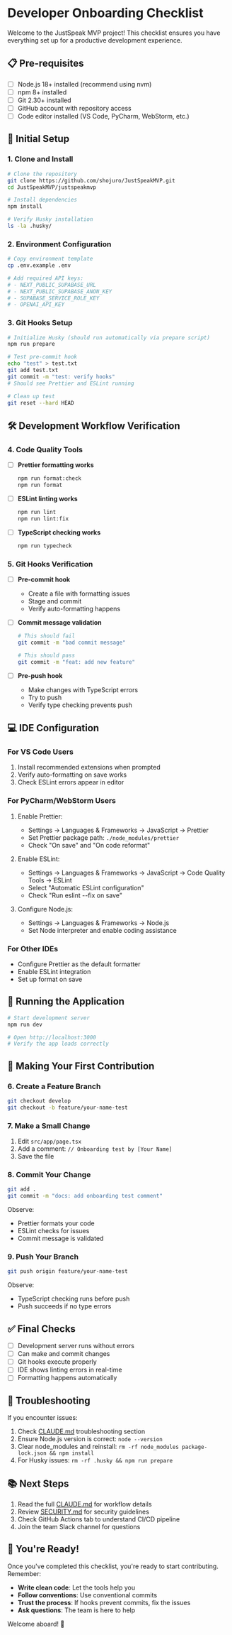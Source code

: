 # Developer Onboarding Checklist

Welcome to the JustSpeak MVP project! This checklist ensures you have everything set up for a productive development experience.

## 📋 Pre-requisites

- [ ] Node.js 18+ installed (recommend using nvm)
- [ ] npm 8+ installed
- [ ] Git 2.30+ installed
- [ ] GitHub account with repository access
- [ ] Code editor installed (VS Code, PyCharm, WebStorm, etc.)

## 🚀 Initial Setup

### 1. Clone and Install

```bash
# Clone the repository
git clone https://github.com/shojuro/JustSpeakMVP.git
cd JustSpeakMVP/justspeakmvp

# Install dependencies
npm install

# Verify Husky installation
ls -la .husky/
```

### 2. Environment Configuration

```bash
# Copy environment template
cp .env.example .env

# Add required API keys:
# - NEXT_PUBLIC_SUPABASE_URL
# - NEXT_PUBLIC_SUPABASE_ANON_KEY
# - SUPABASE_SERVICE_ROLE_KEY
# - OPENAI_API_KEY
```

### 3. Git Hooks Setup

```bash
# Initialize Husky (should run automatically via prepare script)
npm run prepare

# Test pre-commit hook
echo "test" > test.txt
git add test.txt
git commit -m "test: verify hooks"
# Should see Prettier and ESLint running

# Clean up test
git reset --hard HEAD
```

## 🛠️ Development Workflow Verification

### 4. Code Quality Tools

- [ ] **Prettier formatting works**
  ```bash
  npm run format:check
  npm run format
  ```

- [ ] **ESLint linting works**
  ```bash
  npm run lint
  npm run lint:fix
  ```

- [ ] **TypeScript checking works**
  ```bash
  npm run typecheck
  ```

### 5. Git Hooks Verification

- [ ] **Pre-commit hook**
  - Create a file with formatting issues
  - Stage and commit
  - Verify auto-formatting happens

- [ ] **Commit message validation**
  ```bash
  # This should fail
  git commit -m "bad commit message"
  
  # This should pass
  git commit -m "feat: add new feature"
  ```

- [ ] **Pre-push hook**
  - Make changes with TypeScript errors
  - Try to push
  - Verify type checking prevents push

## 💻 IDE Configuration

### For VS Code Users

1. Install recommended extensions when prompted
2. Verify auto-formatting on save works
3. Check ESLint errors appear in editor

### For PyCharm/WebStorm Users

1. Enable Prettier:
   - Settings → Languages & Frameworks → JavaScript → Prettier
   - Set Prettier package path: `./node_modules/prettier`
   - Check "On save" and "On code reformat"

2. Enable ESLint:
   - Settings → Languages & Frameworks → JavaScript → Code Quality Tools → ESLint
   - Select "Automatic ESLint configuration"
   - Check "Run eslint --fix on save"

3. Configure Node.js:
   - Settings → Languages & Frameworks → Node.js
   - Set Node interpreter and enable coding assistance

### For Other IDEs

- Configure Prettier as the default formatter
- Enable ESLint integration
- Set up format on save

## 🧪 Running the Application

```bash
# Start development server
npm run dev

# Open http://localhost:3000
# Verify the app loads correctly
```

## 📝 Making Your First Contribution

### 6. Create a Feature Branch

```bash
git checkout develop
git checkout -b feature/your-name-test
```

### 7. Make a Small Change

1. Edit `src/app/page.tsx`
2. Add a comment: `// Onboarding test by [Your Name]`
3. Save the file

### 8. Commit Your Change

```bash
git add .
git commit -m "docs: add onboarding test comment"
```

Observe:
- Prettier formats your code
- ESLint checks for issues
- Commit message is validated

### 9. Push Your Branch

```bash
git push origin feature/your-name-test
```

Observe:
- TypeScript checking runs before push
- Push succeeds if no type errors

## ✅ Final Checks

- [ ] Development server runs without errors
- [ ] Can make and commit changes
- [ ] Git hooks execute properly
- [ ] IDE shows linting errors in real-time
- [ ] Formatting happens automatically

## 🚨 Troubleshooting

If you encounter issues:

1. Check [CLAUDE.md](./CLAUDE.md) troubleshooting section
2. Ensure Node.js version is correct: `node --version`
3. Clear node_modules and reinstall: `rm -rf node_modules package-lock.json && npm install`
4. For Husky issues: `rm -rf .husky && npm run prepare`

## 📚 Next Steps

1. Read the full [CLAUDE.md](./CLAUDE.md) for workflow details
2. Review [SECURITY.md](./docs/SECURITY.md) for security guidelines
3. Check GitHub Actions tab to understand CI/CD pipeline
4. Join the team Slack channel for questions

## 🎉 You're Ready!

Once you've completed this checklist, you're ready to start contributing. Remember:

- **Write clean code**: Let the tools help you
- **Follow conventions**: Use conventional commits
- **Trust the process**: If hooks prevent commits, fix the issues
- **Ask questions**: The team is here to help

Welcome aboard! 🚀